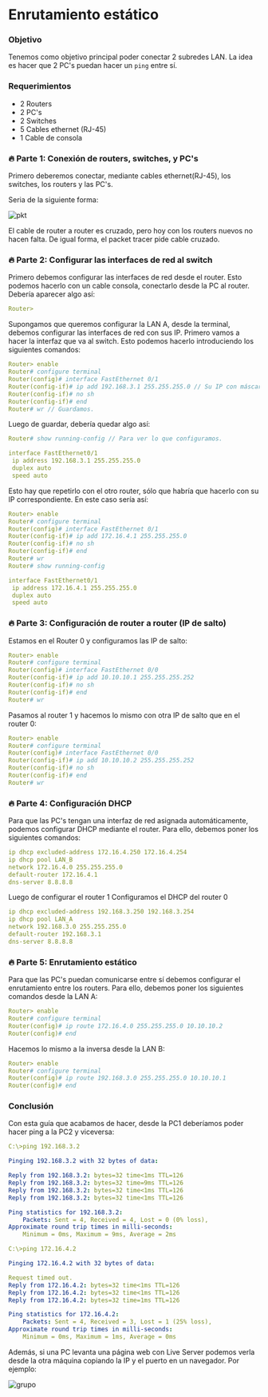 # Enrutamiento estático

### Objetivo

Tenemos como objetivo principal poder conectar 2 subredes LAN. La idea es hacer que 2 PC's puedan hacer un `ping` entre sí.

### Requerimientos

- 2 Routers
- 2 PC's
- 2 Switches
- 5 Cables ethernet (RJ-45)
- 1 Cable de consola

### 🔥 Parte 1: Conexión de routers, switches, y PC's

Primero deberemos conectar, mediante cables ethernet(RJ-45), los switches, los routers y las PC's.

Seria de la siguiente forma:

![pkt](/img/Captura%20de%20pantalla%202025-06-03%20145351.png)

El cable de router a router es cruzado, pero hoy con los routers nuevos no hacen falta. De igual forma, el packet tracer pide cable cruzado.

### 🔥 Parte 2: Configurar las interfaces de red al switch
Primero debemos configurar las interfaces de red desde el router. Esto podemos hacerlo con un cable consola, conectarlo desde la PC al router. Debería aparecer algo así:

```yml
Router>
```

Supongamos que queremos configurar la LAN A, desde la terminal, debemos configurar las interfaces de red con sus IP. Primero vamos a hacer la interfaz que va al switch. Esto podemos hacerlo introduciendo los siguientes comandos:

```yml
Router> enable
Router# configure terminal
Router(config)# interface FastEthernet 0/1
Router(config-if)# ip add 192.168.3.1 255.255.255.0 // Su IP con máscara de 24 bits.
Router(config-if)# no sh
Router(config-if)# end
Router# wr // Guardamos.
```

Luego de guardar, debería quedar algo así:
```yml
Router# show running-config // Para ver lo que configuramos.

interface FastEthernet0/1
 ip address 192.168.3.1 255.255.255.0
 duplex auto
 speed auto
```

Esto hay que repetirlo con el otro router, sólo que habría que hacerlo con su IP correspondiente. En este caso sería así:

```yml
Router> enable
Router# configure terminal
Router(config)# interface FastEthernet 0/1
Router(config-if)# ip add 172.16.4.1 255.255.255.0
Router(config-if)# no sh
Router(config-if)# end
Router# wr
Router# show running-config

interface FastEthernet0/1
 ip address 172.16.4.1 255.255.255.0
 duplex auto
 speed auto
```

### 🔥 Parte 3: Configuración de router a router (IP de salto)

Estamos en el Router 0 y configuramos las IP de salto:

```yml
Router> enable
Router# configure terminal
Router(config)# interface FastEthernet 0/0
Router(config-if)# ip add 10.10.10.1 255.255.255.252
Router(config-if)# no sh
Router(config-if)# end
Router# wr
```

Pasamos al router 1 y hacemos lo mismo con otra IP de salto que en el router 0:

```yml
Router> enable
Router# configure terminal
Router(config)# interface FastEthernet 0/0
Router(config-if)# ip add 10.10.10.2 255.255.255.252
Router(config-if)# no sh
Router(config-if)# end
Router# wr
```

### 🔥 Parte 4: Configuración DHCP

Para que las PC's tengan una interfaz de red asignada automáticamente, podemos configurar DHCP mediante el router. Para ello, debemos poner los siguientes comandos:

```yml
ip dhcp excluded-address 172.16.4.250 172.16.4.254
ip dhcp pool LAN_B
network 172.16.4.0 255.255.255.0
default-router 172.16.4.1
dns-server 8.8.8.8
```

Luego de configurar el router 1 Configuramos el DHCP del router 0

```yml
ip dhcp excluded-address 192.168.3.250 192.168.3.254
ip dhcp pool LAN_A
network 192.168.3.0 255.255.255.0
default-router 192.168.3.1
dns-server 8.8.8.8
```

### 🔥 Parte 5: Enrutamiento estático

Para que las PC's puedan comunicarse entre sí debemos configurar el enrutamiento entre los routers. Para ello, debemos poner los siguientes comandos desde la LAN A: 

```yml
Router> enable
Router# configure terminal
Router(config)# ip route 172.16.4.0 255.255.255.0 10.10.10.2
Router(config)# end
```

Hacemos lo mismo a la inversa desde la LAN B:

```yml
Router> enable
Router# configure terminal
Router(config)# ip route 192.168.3.0 255.255.255.0 10.10.10.1
Router(config)# end
```

### Conclusión

Con esta guía que acabamos de hacer, desde la PC1 deberíamos poder hacer ping a la PC2 y viceversa:

```yml
C:\>ping 192.168.3.2

Pinging 192.168.3.2 with 32 bytes of data:

Reply from 192.168.3.2: bytes=32 time<1ms TTL=126
Reply from 192.168.3.2: bytes=32 time=9ms TTL=126
Reply from 192.168.3.2: bytes=32 time<1ms TTL=126
Reply from 192.168.3.2: bytes=32 time<1ms TTL=126

Ping statistics for 192.168.3.2:
    Packets: Sent = 4, Received = 4, Lost = 0 (0% loss),
Approximate round trip times in milli-seconds:
    Minimum = 0ms, Maximum = 9ms, Average = 2ms
```

```yml
C:\>ping 172.16.4.2

Pinging 172.16.4.2 with 32 bytes of data:

Request timed out.
Reply from 172.16.4.2: bytes=32 time<1ms TTL=126
Reply from 172.16.4.2: bytes=32 time<1ms TTL=126
Reply from 172.16.4.2: bytes=32 time=1ms TTL=126

Ping statistics for 172.16.4.2:
    Packets: Sent = 4, Received = 3, Lost = 1 (25% loss),
Approximate round trip times in milli-seconds:
    Minimum = 0ms, Maximum = 1ms, Average = 0ms
```

Además, si una PC levanta una página web con Live Server podemos verla desde la otra máquina copiando la IP y el puerto en un navegador. Por ejemplo:

![grupo](img/image.png)
